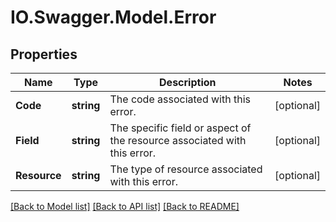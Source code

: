 # IO.Swagger.Model.Error
## Properties

Name | Type | Description | Notes
------------ | ------------- | ------------- | -------------
**Code** | **string** | The code associated with this error. | [optional] 
**Field** | **string** | The specific field or aspect of the resource associated with this error. | [optional] 
**Resource** | **string** | The type of resource associated with this error. | [optional] 

[[Back to Model list]](../README.md#documentation-for-models) [[Back to API list]](../README.md#documentation-for-api-endpoints) [[Back to README]](../README.md)

